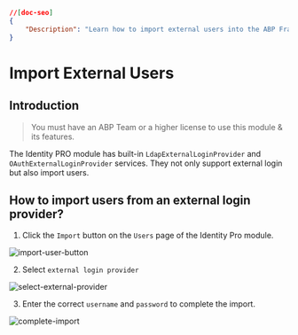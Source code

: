 ```json
//[doc-seo]
{
    "Description": "Learn how to import external users into the ABP Framework using LDAP or OAuth providers with our step-by-step guide."
}
```

# Import External Users

## Introduction

> You must have an ABP Team or a higher license to use this module & its features.

The Identity PRO module has built-in `LdapExternalLoginProvider` and `OAuthExternalLoginProvider` services. They not only support external login but also import users.

## How to import users from an external login provider?

1. Click the `Import` button on the `Users` page of the Identity Pro module.

![import-user-button](../../images/import-user-button.png)

2. Select `external login provider`

![select-external-provider](../../images/select-external-provider.png)

3. Enter the correct `username` and `password` to complete the import.

![complete-import](../../images/complete-import.png)
